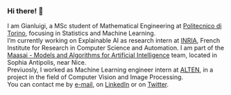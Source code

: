 ### Hi there! 👋
I am Gianluigi, a MSc student of Mathematical Engineering at [Politecnico di Torino](https://www.polito.it/), focusing in Statistics and Machine Learning.<br />
I’m currently working on Explainable AI as research intern at [INRIA](https://inria.fr/), French Institute for Research in Computer Science and Automation. I am part of the [Maasai - Models and Algorithms for Artificial Intelligence](https://team.inria.fr/maasai/) team, located in Sophia Antipolis, near Nice.<br />
Previuosly, I worked as Machine Learning engineer intern at [ALTEN](https://www.alten.com/), in a project in the field of Computer Vision and Image Processing.<br />
You can contact me by [e-mail](mailto:gianluigilopardo@gmail.com), on [LinkedIn](https://www.linkedin.com/in/gianluigilopardo/) or on [Twitter](https://twitter.com/gl_lopardo).

